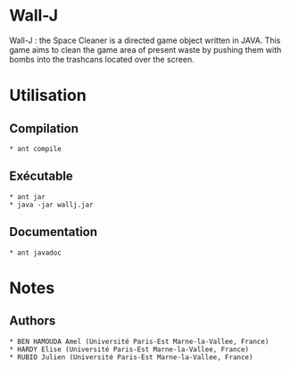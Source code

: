 Wall-J
=======

Wall-J : the Space Cleaner is a directed game object written in JAVA.
This game aims to clean the game area of present waste by pushing them with bombs
into the trashcans located over the screen.

Utilisation
===========

## Compilation
	* ant compile

## Exécutable
    * ant jar
    * java -jar wallj.jar

## Documentation
	* ant javadoc

Notes
=====

## Authors
    * BEN HAMOUDA Amel (Université Paris-Est Marne-la-Vallee, France)
    * HARDY Elise (Université Paris-Est Marne-la-Vallee, France)
    * RUBIO Julien (Université Paris-Est Marne-la-Vallee, France)

